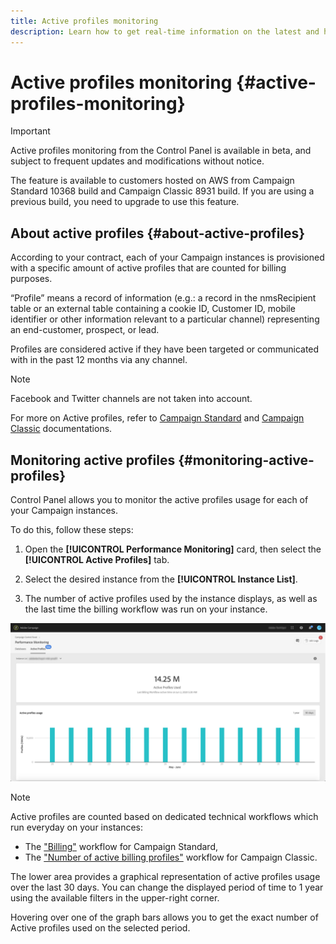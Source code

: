 ```yaml
---
title: Active profiles monitoring
description: Learn how to get real-time information on the latest and historical Active Profiles usage and evolution for each of your Campaign instances.
---
```


# Active profiles monitoring {#active-profiles-monitoring}

>[!IMPORTANT]
>
>Active profiles monitoring from the Control Panel is available in beta, and subject to frequent updates and modifications without notice.
>
>The feature is available to customers hosted on AWS from Campaign Standard 10368 build and Campaign Classic 8931 build. If you are using a previous build, you need to upgrade to use this feature.

## About active profiles {#about-active-profiles}

According to your contract, each of your Campaign instances is provisioned with a specific amount of active profiles that are counted for billing purposes.

“Profile” means a record of information (e.g.: a record in the nmsRecipient table or an external table containing a cookie ID, Customer ID, mobile identifier or other information relevant to a particular channel) representing an end-customer, prospect, or lead.

Profiles are considered active if they have been targeted or communicated with in the past 12 months via any channel.

>[!NOTE]
>
>Facebook and Twitter channels are not taken into account.

For more on Active profiles, refer to [Campaign Standard](https://docs.adobe.com/content/help/en/campaign-standard/using/profiles-and-audiences/managing-profiles/active-profiles.html) and [Campaign Classic](https://docs.adobe.com/content/help/en/campaign-classic/using/getting-started/profile-management/about-profiles.html#active-profiles) documentations.

## Monitoring active profiles {#monitoring-active-profiles}

Control Panel allows you to monitor the active profiles usage for each of your Campaign instances.

To do this, follow these steps:

1. Open the **[!UICONTROL Performance Monitoring]** card, then select the **[!UICONTROL Active Profiles]** tab.

1. Select the desired instance from the **[!UICONTROL Instance List]**.

1. The number of active profiles used by the instance displays, as well as the last time the billing workflow was run on your instance.

![](assets/active-profiles-graph.png)

>[!NOTE]
>
>Active profiles are counted based on dedicated technical workflows which run everyday on your instances:
>
>* The ["Billing"](https://docs.adobe.com/help/en/campaign-standard/using/administrating/application-settings/technical-workflows.html) workflow for Campaign Standard,
>* The ["Number of active billing profiles"](https://docs.adobe.com/content/help/en/campaign-classic/using/automating-with-workflows/technical-workflows/deliveries.html) workflow for Campaign Classic.

The lower area provides a graphical representation of active profiles usage over the last 30 days. You can change the displayed period of time to 1 year using the available filters in the upper-right corner.

Hovering over one of the graph bars allows you to get the exact number of Active profiles used on the selected period.
